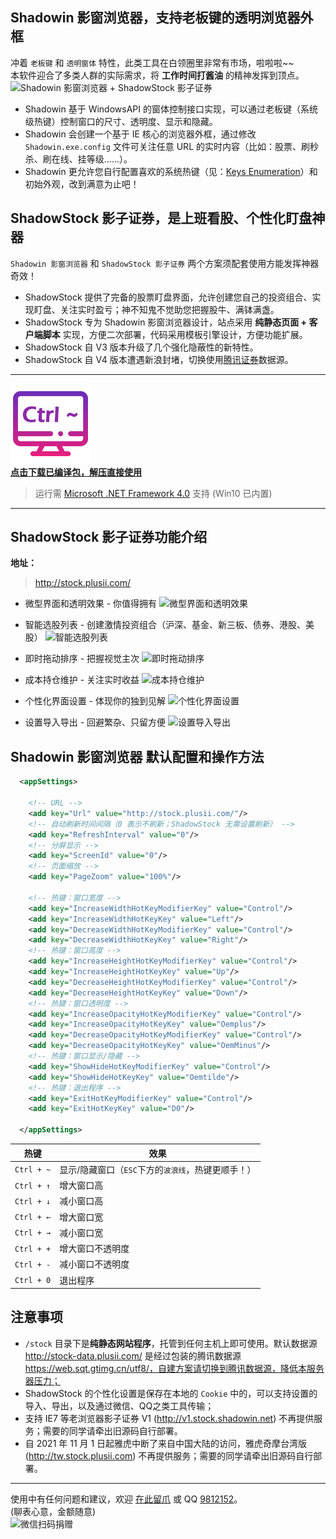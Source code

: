 Shadowin 影窗浏览器，支持老板键的透明浏览器外框
---------------------------------------------
冲着 `老板键` 和 `透明窗体` 特性，此类工具在白领圈里非常有市场，啦啦啦~~  
本软件迎合了多类人群的实际需求，将 **工作时间打酱油** 的精神发挥到顶点。  
![Shadowin 影窗浏览器 + ShadowStock 影子证券](docs/demo-preview.png)  

* Shadowin 基于 WindowsAPI 的窗体控制接口实现，可以通过老板键（系统级热键）控制窗口的尺寸、透明度、显示和隐藏。  
* Shadowin 会创建一个基于 IE 核心的浏览器外框，通过修改 `Shadowin.exe.config` 文件可关注任意 URL 的实时内容（比如：股票、刷秒杀、刷在线、挂等级……）。  
* Shadowin 更允许您自行配置喜欢的系统热键（见：[Keys Enumeration]）和初始外观，改到满意为止吧！  
  
  
ShadowStock 影子证券，是上班看股、个性化盯盘神器
----------------------------------------------
`Shadowin 影窗浏览器` 和 `ShadowStock 影子证券` 两个方案须配套使用方能发挥神器奇效！  

* ShadowStock 提供了完备的股票盯盘界面，允许创建您自己的投资组合、实现盯盘、关注实时盈亏；神不知鬼不觉助您把握股牛、满钵满盏。  
* ShadowStock 专为 Shadowin 影窗浏览器设计，站点采用 **纯静态页面 + 客户端脚本** 实现，方便二次部署，代码采用模板引擎设计，方便功能扩展。  
* ShadowStock 自 V3 版本升级了几个强化隐蔽性的新特性。  
* ShadowStock 自 V4 版本遭遇新浪封堵，切换使用[腾讯证券]数据源。  
  
  
----------------------------------------------------------------------------------------------

![Shadowin 影窗浏览器](docs/logo.png)  
**[点击下载已编译包，解压直接使用]**  
> 运行需 [Microsoft .NET Framework 4.0] 支持 (Win10 已内置)  
  
----------------------------------------------------------------------------------------------

ShadowStock 影子证券功能介绍
-----------------------------------------
**地址：**  
> http://stock.plusii.com/  
  
  
* 微型界面和透明效果 - 你值得拥有
![微型界面和透明效果](docs/demo-main.png)  
  
* 智能选股列表 - 创建激情投资组合（沪深、基金、新三板、债券、港股、美股）
![智能选股列表](docs/demo-autocomplete.png)  
  
* 即时拖动排序 - 把握视觉主次
![即时拖动排序](docs/demo-move.png)  
  
* 成本持仓维护 - 关注实时收益
![成本持仓维护](docs/demo-edit.png)  
  
* 个性化界面设置 - 体现你的独到见解
![个性化界面设置](docs/demo-settings.png)  
  
* 设置导入导出 - 回避繁杂、只留方便
![设置导入导出](docs/demo-impexp.png)  
  
  
Shadowin 影窗浏览器 默认配置和操作方法
-------------------------------------
```xml
  <appSettings>

    <!-- URL -->
    <add key="Url" value="http://stock.plusii.com/"/>
    <!-- 自动刷新时间间隔（0 表示不刷新；ShadowStock 无需设置刷新） -->
    <add key="RefreshInterval" value="0"/>
    <!-- 分屏显示 -->
    <add key="ScreenId" value="0"/>
    <!-- 页面缩放 -->
    <add key="PageZoom" value="100%"/>

    <!-- 热键：窗口宽度 -->
    <add key="IncreaseWidthHotKeyModifierKey" value="Control"/>
    <add key="IncreaseWidthHotKeyKey" value="Left"/>
    <add key="DecreaseWidthHotKeyModifierKey" value="Control"/>
    <add key="DecreaseWidthHotKeyKey" value="Right"/>
    <!-- 热键：窗口高度 -->
    <add key="IncreaseHeightHotKeyModifierKey" value="Control"/>
    <add key="IncreaseHeightHotKeyKey" value="Up"/>
    <add key="DecreaseHeightHotKeyModifierKey" value="Control"/>
    <add key="DecreaseHeightHotKeyKey" value="Down"/>
    <!-- 热键：窗口透明度 -->
    <add key="IncreaseOpacityHotKeyModifierKey" value="Control"/>
    <add key="IncreaseOpacityHotKeyKey" value="Oemplus"/>
    <add key="DecreaseOpacityHotKeyModifierKey" value="Control"/>
    <add key="DecreaseOpacityHotKeyKey" value="OemMinus"/>
    <!-- 热键：窗口显示/隐藏 -->
    <add key="ShowHideHotKeyModifierKey" value="Control"/>
    <add key="ShowHideHotKeyKey" value="Oemtilde"/>
    <!-- 热键：退出程序 -->
    <add key="ExitHotKeyModifierKey" value="Control"/>
    <add key="ExitHotKeyKey" value="D0"/>

  </appSettings>
```
  
|热键		|效果			|
|----		|----			|
|`Ctrl + ~`	|显示/隐藏窗口（`ESC`下方的`波浪线`，热键更顺手！）	|
|`Ctrl + ↑`	|增大窗口高		|
|`Ctrl + ↓`	|减小窗口高		|
|`Ctrl + ←`	|增大窗口宽		|
|`Ctrl + →`	|减小窗口宽		|
|`Ctrl + +`	|增大窗口不透明度	|
|`Ctrl + -`	|减小窗口不透明度	|
|`Ctrl + 0`	|退出程序		|
  
  
注意事项
--------
* `/stock` 目录下是**纯静态网站程序**，托管到任何主机上即可使用。默认数据源 http://stock-data.plusii.com/ 是经过包装的腾讯数据源 https://web.sqt.gtimg.cn/utf8/，自建方案请切换到腾讯数据源，降低本服务器压力；  
* ShadowStock 的个性化设置是保存在本地的 `Cookie` 中的，可以支持设置的导入、导出，以及通过微信、QQ之类工具传输；  
* 支持 IE7 等老浏览器影子证券 V1 (http://v1.stock.shadowin.net) 不再提供服务；需要的同学请牵出旧源码自行部署。  
* 自 2021 年 11 月 1 日起雅虎中断了来自中国大陆的访问，雅虎奇摩台湾版 (http://tw.stock.plusii.com) 不再提供服务；需要的同学请牵出旧源码自行部署。  
  
  
-------------------------------------------------  
使用中有任何问题和建议，欢迎 [在此留爪] 或 QQ [9812152]。  
(聊表心意，金额随意)  
![微信扫码捐赠](http://images.iiwho.com/donate-wechat.jpg)
  
  
[Keys Enumeration]: https://msdn.microsoft.com/en-us/library/system.windows.forms.keys(v=vs.110).aspx
[Microsoft .NET Framework 4.0]: https://www.microsoft.com/zh-cn/download/details.aspx?id=17718
[腾讯证券]: https://new.qq.com/ch/finance_stock/
[上证指数]: https://gu.qq.com/sh000001/zs
[深证成指]: https://gu.qq.com/sz399001/zs
[点击下载已编译包，解压直接使用]: https://github.com/heddaz/shadowin/releases
[在此留爪]: https://github.com/heddaz/shadowin/issues
[9812152]: tencent://message/?uin=9812152